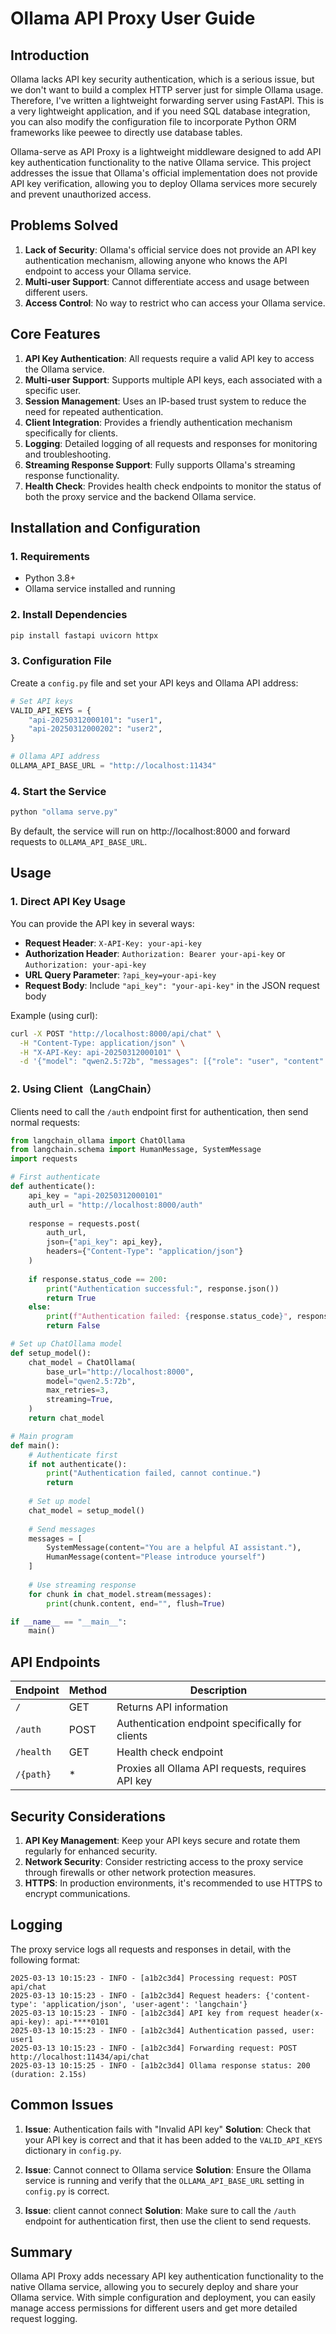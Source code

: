 # Ollama API Proxy User Guide

## Introduction
Ollama lacks API key security authentication, which is a serious issue, but we don't want to build a complex HTTP server just for simple Ollama usage. Therefore, I've written a lightweight forwarding server using FastAPI. This is a very lightweight application, and if you need SQL database integration, you can also modify the configuration file to incorporate Python ORM frameworks like peewee to directly use database tables.

Ollama-serve as API Proxy is a lightweight middleware designed to add API key authentication functionality to the native Ollama service. This project addresses the issue that Ollama's official implementation does not provide API key verification, allowing you to deploy Ollama services more securely and prevent unauthorized access.

## Problems Solved

1. **Lack of Security**: Ollama's official service does not provide an API key authentication mechanism, allowing anyone who knows the API endpoint to access your Ollama service.
2. **Multi-user Support**: Cannot differentiate access and usage between different users.
3. **Access Control**: No way to restrict who can access your Ollama service.

## Core Features

1. **API Key Authentication**: All requests require a valid API key to access the Ollama service.
2. **Multi-user Support**: Supports multiple API keys, each associated with a specific user.
3. **Session Management**: Uses an IP-based trust system to reduce the need for repeated authentication.
4. **Client Integration**: Provides a friendly authentication mechanism specifically for clients.
5. **Logging**: Detailed logging of all requests and responses for monitoring and troubleshooting.
6. **Streaming Response Support**: Fully supports Ollama's streaming response functionality.
7. **Health Check**: Provides health check endpoints to monitor the status of both the proxy service and the backend Ollama service.

## Installation and Configuration

### 1. Requirements

- Python 3.8+
- Ollama service installed and running

### 2. Install Dependencies

```bash
pip install fastapi uvicorn httpx
```

### 3. Configuration File

Create a `config.py` file and set your API keys and Ollama API address:

```python
# Set API keys
VALID_API_KEYS = {
    "api-20250312000101": "user1",
    "api-20250312000202": "user2",
}

# Ollama API address
OLLAMA_API_BASE_URL = "http://localhost:11434"
```

### 4. Start the Service

```bash
python "ollama serve.py"
```

By default, the service will run on http://localhost:8000 and forward requests to `OLLAMA_API_BASE_URL`.

## Usage

### 1. Direct API Key Usage

You can provide the API key in several ways:

- **Request Header**: `X-API-Key: your-api-key`
- **Authorization Header**: `Authorization: Bearer your-api-key` or `Authorization: your-api-key`
- **URL Query Parameter**: `?api_key=your-api-key`
- **Request Body**: Include `"api_key": "your-api-key"` in the JSON request body

Example (using curl):

```bash
curl -X POST "http://localhost:8000/api/chat" \
  -H "Content-Type: application/json" \
  -H "X-API-Key: api-20250312000101" \
  -d '{"model": "qwen2.5:72b", "messages": [{"role": "user", "content": "Hello"}], "stream": true}'
```

### 2. Using Client（LangChain）

Clients need to call the `/auth` endpoint first for authentication, then send normal requests:

```python
from langchain_ollama import ChatOllama
from langchain.schema import HumanMessage, SystemMessage
import requests

# First authenticate
def authenticate():
    api_key = "api-20250312000101"
    auth_url = "http://localhost:8000/auth"
    
    response = requests.post(
        auth_url,
        json={"api_key": api_key},
        headers={"Content-Type": "application/json"}
    )
    
    if response.status_code == 200:
        print("Authentication successful:", response.json())
        return True
    else:
        print(f"Authentication failed: {response.status_code}", response.text)
        return False

# Set up ChatOllama model
def setup_model():
    chat_model = ChatOllama(
        base_url="http://localhost:8000",
        model="qwen2.5:72b",
        max_retries=3,
        streaming=True,
    )
    return chat_model

# Main program
def main():
    # Authenticate first
    if not authenticate():
        print("Authentication failed, cannot continue.")
        return
    
    # Set up model
    chat_model = setup_model()
    
    # Send messages
    messages = [
        SystemMessage(content="You are a helpful AI assistant."),
        HumanMessage(content="Please introduce yourself")
    ]
    
    # Use streaming response
    for chunk in chat_model.stream(messages):
        print(chunk.content, end="", flush=True)

if __name__ == "__main__":
    main()
```

## API Endpoints

| Endpoint | Method | Description |
|----------|--------|-------------|
| `/` | GET | Returns API information |
| `/auth` | POST | Authentication endpoint specifically for clients |
| `/health` | GET | Health check endpoint |
| `/{path}` | * | Proxies all Ollama API requests, requires API key |

## Security Considerations

1. **API Key Management**: Keep your API keys secure and rotate them regularly for enhanced security.
2. **Network Security**: Consider restricting access to the proxy service through firewalls or other network protection measures.
3. **HTTPS**: In production environments, it's recommended to use HTTPS to encrypt communications.

## Logging

The proxy service logs all requests and responses in detail, with the following format:

```
2025-03-13 10:15:23 - INFO - [a1b2c3d4] Processing request: POST api/chat
2025-03-13 10:15:23 - INFO - [a1b2c3d4] Request headers: {'content-type': 'application/json', 'user-agent': 'langchain'}
2025-03-13 10:15:23 - INFO - [a1b2c3d4] API key from request header(x-api-key): api-****0101
2025-03-13 10:15:23 - INFO - [a1b2c3d4] Authentication passed, user: user1
2025-03-13 10:15:23 - INFO - [a1b2c3d4] Forwarding request: POST http://localhost:11434/api/chat
2025-03-13 10:15:25 - INFO - [a1b2c3d4] Ollama response status: 200 (duration: 2.15s)
```

## Common Issues

1. **Issue**: Authentication fails with "Invalid API key"
   **Solution**: Check that your API key is correct and that it has been added to the `VALID_API_KEYS` dictionary in `config.py`.

2. **Issue**: Cannot connect to Ollama service
   **Solution**: Ensure the Ollama service is running and verify that the `OLLAMA_API_BASE_URL` setting in `config.py` is correct.

3. **Issue**: client cannot connect
   **Solution**: Make sure to call the `/auth` endpoint for authentication first, then use the client to send requests.

## Summary

Ollama API Proxy adds necessary API key authentication functionality to the native Ollama service, allowing you to securely deploy and share your Ollama service. With simple configuration and deployment, you can easily manage access permissions for different users and get more detailed request logging.
